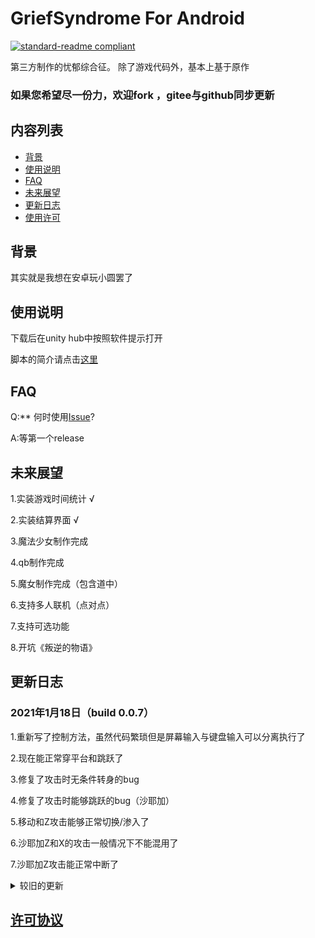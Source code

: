 #  GriefSyndrome For Android

[![standard-readme compliant](https://img.shields.io/badge/readme%20style-standard-brightgreen.svg?style=flat-square)](https://github.com/RichardLitt/standard-readme)

第三方制作的忧郁综合征。
除了游戏代码外，基本上基于原作

 
### 如果您希望尽一份力，欢迎fork ，gitee与github同步更新

## 内容列表

- [背景](#背景)
- [使用说明](#使用说明)
- [FAQ](#FAQ)
- [未来展望](#未来展望)
- [更新日志](#更新日志)
- [使用许可](#使用许可)

## 背景

其实就是我想在安卓玩小圆罢了

## 使用说明

下载后在unity hub中按照软件提示打开

脚本的简介请点击[这里](Dev.md) 

## FAQ

Q:** 何时使用[Issue](https://gitee.com/pureamaya/GriefSyndrome-For-Android/issues)?

A:等第一个release

## 未来展望

1.实装游戏时间统计 √

2.实装结算界面 √

3.魔法少女制作完成

4.qb制作完成

5.魔女制作完成（包含道中）

6.支持多人联机（点对点）

7.支持可选功能

8.开坑《叛逆的物语》

## 更新日志

###  2021年1月18日（build 0.0.7）

1.重新写了控制方法，虽然代码繁琐但是屏幕输入与键盘输入可以分离执行了

2.现在能正常穿平台和跳跃了

3.修复了攻击时无条件转身的bug

4.修复了攻击时能够跳跃的bug（沙耶加）

5.移动和Z攻击能够正常切换/渗入了

6.沙耶加Z和X的攻击一般情况下不能混用了

7.沙耶加Z攻击能正常中断了


<details>
 
  <summary>较旧的更新</summary>
 
###  2020年9月15日（build 0.0.6） 

1.结算界面制作完成（注：此处测试需要一些方法）

2.计时器制作完成

3.标题界面的计分板可以正常使用了

4.优化了Title场景的代码，易读性提高，也减少了不必要的性能损失

5.优化了各大事件组，现在效率提高了

6.gss存档遗漏填补

7.晓美焰家下方文本修复

8.Pause键改名为Q键

 ###  2020年9月10日（build 0.0.5) 

1.SE音效添加

2.麻花焰，qb添加（仅仅是可选，无可玩性）

3.staff制作完成（包含了结局图）

4.采用图集优化魔法少女选择界面

5.调整了BGMCtrl，现在可以转换场景不中断音效播放了

6.禁用了沙耶加。但代码依然保留

7.为部分代码提供调试用变量

8.bgm录入完成

9.更新了图标

10.添加了虚拟按键（但是还不能用）

 ###  2020年9月6日（build 0.0.4） 

1.音量设置完成

2.人鱼魔女结界内的BGM Symposium magarum 完成AB循环

3.有取消游戏原曲的打算

4.修复了钩子单摆运动不正常的bug

5.暂停界面完成

 ###  2020年9月2日（build 0.0.3） 

1.血条显示现在能正常使用了

2.修复了低vit也能发动Magia的bug

3.暂时取消了受击后退

4.完善了动画机和UpdateManager

 ###  2020年8月29日（build 0.0.2） 

1.沙耶加，角色通用脚本算是做完了（不包含特效及某些处理，后续会补上）*bug很多

2.开坑UI

3.浦尾由纪的魔女狩猎现在是可用BGM了（AB循环可用）

6.工作重心转移了，后续不会做新角色，因为做不好。。。现在以游戏系统为主

 ### 2020年8月22日（build 0.0.1） 

1.跳跃攻击后下降奇快的bug

2.修复灵魂变成人后仍然为灵魂的bug

3.沙耶加死亡

4.沙耶加X攻击

5.图集动画机增加旋转功能

6.开坑组合键

</details>

## [许可协议](LICENSE)

